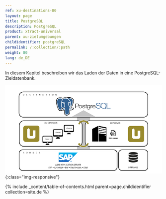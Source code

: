 ```yaml
---
ref: xu-destinations-80
layout: page
title: PostgreSQL
description: PostgreSQL
product: xtract-universal
parent: xu-zielumgebungen
childidentifier: postgreSQL
permalink: /:collection/:path
weight: 80
lang: de_DE
---
```


In diesem Kapitel beschreiben wir das Laden der Daten in eine PostgreSQL-Zieldatenbank.

![PostgreSQL](/img/content/xu/postgreSQL_architecture.png){:class="img-responsive"}

{% include _content/table-of-contents.html parent=page.childidentifier collection=site.de %}

